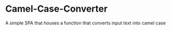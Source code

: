 # Camel-Case-Converter
A simple SPA that houses a function that converts input text into camel case

